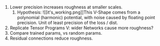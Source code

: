 1. Lower precision increases roughness at smaller scales.
	1. Hypothesis: ![[it's_working.png]]This V-Shape comes from a polynomial (harmonic) potential, with noise caused by floating point precision. Unit of least precision of the loss / dist.
2. Replicate Tensor Programs V: wider Networks cause more roughness?
3. Compare trained params, vs random params.
4. Residual connections reduce roughness.